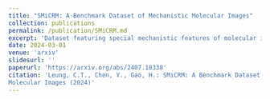 ```yaml
---
title: "SMiCRM: A Benchmark Dataset of Mechanistic Molecular Images"
collection: publications
permalink: /publication/SMiCRM.md
excerpt: 'Dataset featuring special mechanistic features of molecular images in benchamrking molecule recognition and reaction parsing work.'
date: 2024-03-01
venue: 'arxiv'
slidesurl: ''
paperurl: 'https://arxiv.org/abs/2407.18338'
citation: 'Leung, C.T., Chen, Y., Gao, H.: SMiCRM: A Benchmark Dataset of Mechanistic
Molecular Images (2024)'
---
```

